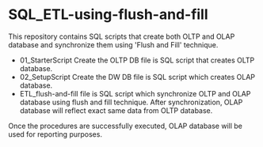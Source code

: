 # SQL_ETL-using-flush-and-fill
This repository contains SQL scripts that create both OLTP and OLAP database and synchronize them using 'Flush and Fill' technique.

- 01_StarterScript Create the OLTP DB file is SQL script that creates OLTP database.
- 02_SetupScript Create the DW DB file is SQL script which creates OLAP database.
- ETL_flush-and-fill file is SQL script which synchronize OLTP and OLAP database using flush and fill technique. After synchronization, OLAP database will reflect exact same data from OLTP database.

Once the procedures are successfully executed, OLAP database will be used for reporting purposes.
